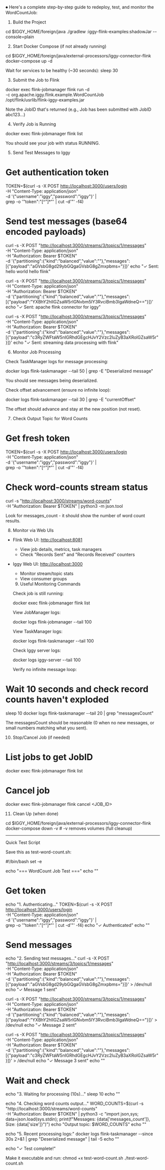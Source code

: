 ⏺ Here's a complete step-by-step guide to redeploy, test, and monitor the WordCountJob:

  1. Build the Project

  cd $IGGY_HOME/foreign/java
  ./gradlew :iggy-flink-examples:shadowJar --console=plain

  2. Start Docker Compose (if not already running)

  cd $IGGY_HOME/foreign/java/external-processors/iggy-connector-flink
  docker-compose up -d

  Wait for services to be healthy (~30 seconds):
  sleep 30

  3. Submit the Job to Flink

  docker exec flink-jobmanager flink run -d \
    -c org.apache.iggy.flink.example.WordCountJob \
    /opt/flink/usrlib/flink-iggy-examples.jar

  Note the JobID that's returned (e.g., Job has been submitted with JobID abc123...)

  4. Verify Job is Running

  docker exec flink-jobmanager flink list

  You should see your job with status RUNNING.

  5. Send Test Messages to Iggy

# Get authentication token

  TOKEN=$(curl -s -X POST <http://localhost:3000/users/login> \
    -H "Content-Type: application/json" \
    -d '{"username":"iggy","password":"iggy"}' | \
    grep -o '"token":"[^"]*"' | cut -d'"' -f4)

# Send test messages (base64 encoded payloads)

  curl -s -X POST "<http://localhost:3000/streams/3/topics/1/messages>" \
    -H "Content-Type: application/json" \
    -H "Authorization: Bearer $TOKEN" \
    -d '{"partitioning":{"kind":"balanced","value":""},"messages":[{"payload":"aGVsbG8gd29ybGQgaGVsbG8gZmxpbms="}]}'
  echo "✓ Sent: hello world hello flink"

  curl -s -X POST "<http://localhost:3000/streams/3/topics/1/messages>" \
    -H "Content-Type: application/json" \
    -H "Authorization: Bearer $TOKEN" \
    -d '{"partitioning":{"kind":"balanced","value":""},"messages":[{"payload":"YXBhY2hlIGZsaW5rIGNvbm5lY3RvciBmb3IgaWdneQ=="}]}'
  echo "✓ Sent: apache flink connector for iggy"

  curl -s -X POST "<http://localhost:3000/streams/3/topics/1/messages>" \
    -H "Content-Type: application/json" \
    -H "Authorization: Bearer $TOKEN" \
    -d '{"partitioning":{"kind":"balanced","value":""},"messages":[{"payload":"c3RyZWFtaW5nIGRhdGEgcHJvY2Vzc2luZyB3aXRoIGZsaW5r"}]}'
  echo "✓ Sent: streaming data processing with flink"

  6. Monitor Job Processing

  Check TaskManager logs for message processing:

  docker logs flink-taskmanager --tail 50 | grep -E "Deserialized message"

  You should see messages being deserialized.

  Check offset advancement (ensure no infinite loop):

  docker logs flink-taskmanager --tail 30 | grep -E "currentOffset"

  The offset should advance and stay at the new position (not reset).

  7. Check Output Topic for Word Counts

# Get fresh token

  TOKEN=$(curl -s -X POST <http://localhost:3000/users/login> \
    -H "Content-Type: application/json" \
    -d '{"username":"iggy","password":"iggy"}' | \
    grep -o '"token":"[^"]*"' | cut -d'"' -f4)

# Check word-counts stream status

  curl -s "<http://localhost:3000/streams/word-counts>" \
    -H "Authorization: Bearer $TOKEN" | python3 -m json.tool

  Look for messages_count - it should show the number of word count results.

  8. Monitor via Web UIs

- Flink Web UI: <http://localhost:8081>
  - View job details, metrics, task managers
  - Check "Records Sent" and "Records Received" counters
- Iggy Web UI: <http://localhost:3000>
  - Monitor stream/topic stats
  - View consumer groups

  9. Useful Monitoring Commands

  Check job is still running:

  docker exec flink-jobmanager flink list

  View JobManager logs:

  docker logs flink-jobmanager --tail 100

  View TaskManager logs:

  docker logs flink-taskmanager --tail 100

  Check Iggy server logs:

  docker logs iggy-server --tail 100

  Verify no infinite message loop:

# Wait 10 seconds and check record counts haven't exploded

  sleep 10
  docker logs flink-taskmanager --tail 20 | grep "messagesCount"

  The messagesCount should be reasonable (0 when no new messages, or small numbers matching what you sent).

  10. Stop/Cancel Job (if needed)

# List jobs to get JobID

  docker exec flink-jobmanager flink list

# Cancel job

  docker exec flink-jobmanager flink cancel <JOB_ID>

  11. Clean Up (when done)

  cd $IGGY_HOME/foreign/java/external-processors/iggy-connector-flink
  docker-compose down -v  # -v removes volumes (full cleanup)

  ---
  Quick Test Script

  Save this as test-word-count.sh:

  #!/bin/bash
  set -e

  echo "=== WordCount Job Test ==="
  echo ""

# Get token

  echo "1. Authenticating..."
  TOKEN=$(curl -s -X POST <http://localhost:3000/users/login> \
    -H "Content-Type: application/json" \
    -d '{"username":"iggy","password":"iggy"}' | \
    grep -o '"token":"[^"]*"' | cut -d'"' -f4)
  echo "✓ Authenticated"
  echo ""

# Send messages

  echo "2. Sending test messages..."
  curl -s -X POST "<http://localhost:3000/streams/3/topics/1/messages>" \
    -H "Content-Type: application/json" \
    -H "Authorization: Bearer $TOKEN" \
    -d '{"partitioning":{"kind":"balanced","value":""},"messages":[{"payload":"aGVsbG8gd29ybGQgaGVsbG8gZmxpbms="}]}' > /dev/null
  echo "✓ Message 1 sent"

  curl -s -X POST "<http://localhost:3000/streams/3/topics/1/messages>" \
    -H "Content-Type: application/json" \
    -H "Authorization: Bearer $TOKEN" \
    -d '{"partitioning":{"kind":"balanced","value":""},"messages":[{"payload":"YXBhY2hlIGZsaW5rIGNvbm5lY3RvciBmb3IgaWdneQ=="}]}' > /dev/null
  echo "✓ Message 2 sent"

  curl -s -X POST "<http://localhost:3000/streams/3/topics/1/messages>" \
    -H "Content-Type: application/json" \
    -H "Authorization: Bearer $TOKEN" \
    -d '{"partitioning":{"kind":"balanced","value":""},"messages":[{"payload":"c3RyZWFtaW5nIGRhdGEgcHJvY2Vzc2luZyB3aXRoIGZsaW5r"}]}' > /dev/null
  echo "✓ Message 3 sent"
  echo ""

# Wait and check

  echo "3. Waiting for processing (10s)..."
  sleep 10
  echo ""

  echo "4. Checking word counts output..."
  WORD_COUNTS=$(curl -s "http://localhost:3000/streams/word-counts" \
    -H "Authorization: Bearer $TOKEN" | python3 -c "import json,sys; data=json.load(sys.stdin); print(f\"Messages: {data['messages_count']}, Size: {data['size']}\")")
  echo "Output topic: $WORD_COUNTS"
  echo ""

  echo "5. Recent processing logs:"
  docker logs flink-taskmanager --since 30s 2>&1 | grep "Deserialized message" | tail -5
  echo ""

  echo "✓ Test complete!"

  Make it executable and run:
  chmod +x test-word-count.sh
  ./test-word-count.sh
